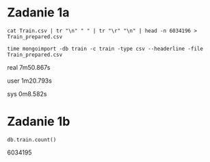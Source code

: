 
# Zadanie 1a

```
cat Train.csv | tr "\n" " " | tr "\r" "\n" | head -n 6034196 > Train_prepared.csv
```

```
time mongoimport -db train -c train -type csv --headerline -file Train_prepared.csv
```
real	7m50.867s  

user	1m20.793s  

sys	0m8.582s  


# Zadanie 1b
```
db.train.count()
```
6034195
